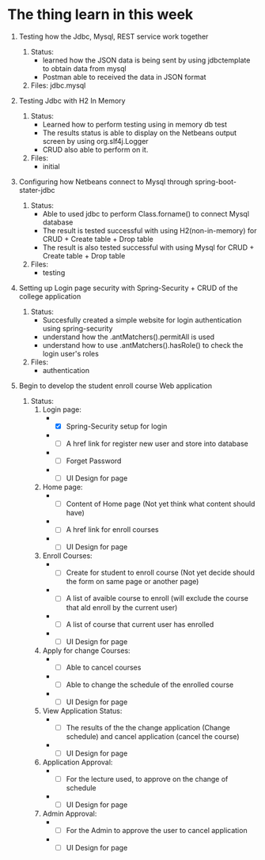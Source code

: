 # The thing learn in this week
   
1. Testing how the Jdbc, Mysql, REST service work together
    1. Status:
        * learned how the JSON data is being sent by using jdbctemplate to obtain data from mysql
        * Postman able to received the data in JSON format
    2. Files: jdbc.mysql
   
2. Testing Jdbc with H2 In Memory 
    1. Status: 
        * Learned how to perform testing using in memory db test
        * The results status is able to display on the Netbeans output screen by using org.slf4j.Logger
        * CRUD also able to perform on it.
    2. Files:
        * initial
   
3. Configuring how Netbeans connect to Mysql through spring-boot-stater-jdbc
    1. Status: 
        * Able to used jdbc to perform Class.forname() to connect Mysql database
        * The result is tested successful with using H2(non-in-memory) for CRUD + Create table + Drop table
        * The result is also tested successful with using Mysql for CRUD + Create table + Drop table
    2. Files:
        * testing
   
4. Setting up Login page security with Spring-Security + CRUD of the college application
    1. Status: 
        * Succesfully created a simple website for login authentication using spring-security
        * understand how the .antMatchers().permitAll is used
        * understand how to use .antMatchers().hasRole() to check the login user's roles
    2. Files: 
        * authentication
   
5. Begin to develop the student enroll course Web application
    1. Status:
        1. Login page:
            * - [x] Spring-Security setup for login
            * - [ ] A href link for register new user and store into database
            * - [ ] Forget Password
            * - [ ] UI Design for page
        2. Home page:
            * - [ ] Content of Home page (Not yet think what content should have)
            * - [ ] A href link for enroll courses
            * - [ ] UI Design for page
        3. Enroll Courses:
            * - [ ] Create for student to enroll course (Not yet decide should the form on same page or another page)
            * - [ ] A list of avaible course to enroll (will exclude the course that ald enroll by the current user)
            * - [ ] A list of course that current user has enrolled
            * - [ ] UI Design for page
        4. Apply for change Courses:
            * - [ ] Able to cancel courses
            * - [ ] Able to change the schedule of the enrolled course
            * - [ ] UI Design for page
        5. View Application Status:
            * - [ ] The results of the the change application (Change schedule) and cancel application (cancel the course)
            * - [ ] UI Design for page
        6. Application Approval:
            * - [ ] For the lecture used, to approve on the change of schedule
            * - [ ] UI Design for page
        7. Admin Approval:
            * - [ ] For the Admin to approve the user to cancel application
            * - [ ] UI Design for page